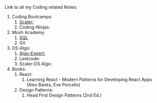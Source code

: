 Link to all my Coding related Notes:

1. Coding Bootcamps:
   1. [Scaler:](https://github.com/piyush-mishra-pm/Scaler-Gist)
   2. Coding-Ninjas:
1. Mosh Academy:
   1. [SQL](https://github.com/piyush-mishra-pm/Mosh-Sql)
   2. Git
1. DS-Algo:
   1. [Algo-Expert:](Contents/Algo-Expert/All.md)
   2. Leetcode:
   3. Scaler-DS Algo:
1. Books:
   1. React:
      1. Learning React - Modern Patterns for Developing React Apps (Alex Banks, Eve Porcello)
   2. Design Patterns:
      1. Head First Design Patterns (2nd Ed.)
